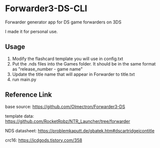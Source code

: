 # Forwarder3-DS-CLI
Forwarder generator app for DS game forwarders on 3DS

I made it for personal use.

## Usage
1. Modify the flashcard template you will use in config.txt
2. Put the .nds files into the Games folder. It should be in the same format as "release_number - game name"
3. Update the title name that will appear in Forwarder to title.txt
4. run main.py

## Reference Link
base source: https://github.com/Olmectron/Forwarder3-DS

template data: https://github.com/RocketRobz/NTR_Launcher/tree/forwarder

NDS datasheet: https://problemkaputt.de/gbatek.htm#dscartridgeicontitle

crc16: https://jcdgods.tistory.com/358

